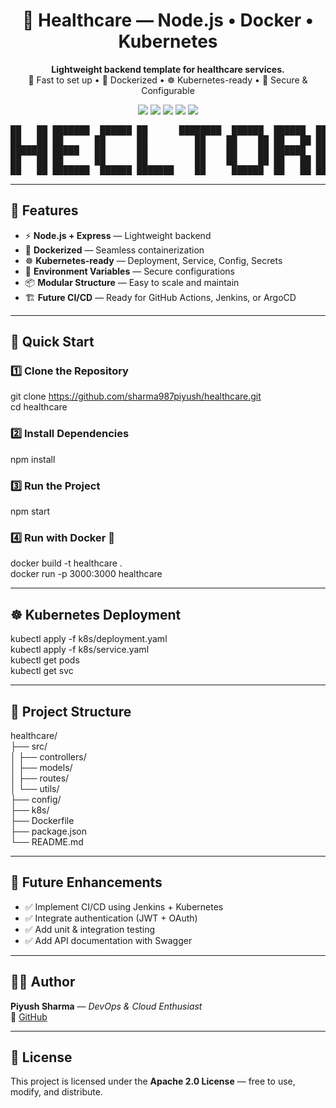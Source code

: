 <h1 align="center">💊 Healthcare — Node.js • Docker • Kubernetes</h1>

<p align="center">
  <b>Lightweight backend template for healthcare services.</b><br>
  🚀 Fast to set up • 🐳 Dockerized • ☸ Kubernetes-ready • 🔐 Secure & Configurable
</p>

<p align="center">
  <img src="https://img.shields.io/badge/Node.js-Express-green?style=for-the-badge&logo=node.js" />
  <img src="https://img.shields.io/badge/Docker-Ready-blue?style=for-the-badge&logo=docker" />
  <img src="https://img.shields.io/badge/Kubernetes-Deployed-326CE5?style=for-the-badge&logo=kubernetes" />
  <img src="https://img.shields.io/badge/License-Apache_2.0-orange?style=for-the-badge" />
  <img src="https://img.shields.io/badge/CI/CD-Future%20Ready-brightgreen?style=for-the-badge&logo=githubactions" />
</p>

<p align="center">
<pre>
██   ██ ███████  ██████ ██      ████████  ██████  ██████  ███████ 
██   ██ ██      ██      ██         ██    ██    ██ ██   ██ ██      
███████ █████   ██      ██         ██    ██    ██ ██████  █████   
██   ██ ██      ██      ██         ██    ██    ██ ██   ██ ██      
██   ██ ███████  ██████ ███████    ██     ██████  ██   ██ ███████
</pre>
</p>

---

## 📌 Features
- ⚡ **Node.js + Express** — Lightweight backend  
- 🐳 **Dockerized** — Seamless containerization  
- ☸ **Kubernetes-ready** — Deployment, Service, Config, Secrets  
- 🔐 **Environment Variables** — Secure configurations  
- 📦 **Modular Structure** — Easy to scale and maintain  
- 🏗 **Future CI/CD** — Ready for GitHub Actions, Jenkins, or ArgoCD  

---

## 🚀 Quick Start

### 1️⃣ Clone the Repository  
git clone https://github.com/sharma987piyush/healthcare.git  
cd healthcare  

### 2️⃣ Install Dependencies  
npm install  

### 3️⃣ Run the Project  
npm start  

### 4️⃣ Run with Docker 🐳  
docker build -t healthcare .  
docker run -p 3000:3000 healthcare  

---

## ☸ Kubernetes Deployment  
kubectl apply -f k8s/deployment.yaml  
kubectl apply -f k8s/service.yaml  
kubectl get pods  
kubectl get svc  

---

## 📂 Project Structure  
healthcare/  
├── src/  
│   ├── controllers/  
│   ├── models/  
│   ├── routes/  
│   └── utils/  
├── config/  
├── k8s/  
├── Dockerfile  
├── package.json  
└── README.md  

---

## 🔮 Future Enhancements
- ✅ Implement CI/CD using Jenkins + Kubernetes  
- ✅ Integrate authentication (JWT + OAuth)  
- ✅ Add unit & integration testing  
- ✅ Add API documentation with Swagger  

---

## 🧑‍💻 Author  
**Piyush Sharma** — *DevOps & Cloud Enthusiast*  
🔗 [GitHub](https://github.com/sharma987piyush)

---

## 📜 License  
This project is licensed under the **Apache 2.0 License** — free to use, modify, and distribute.

